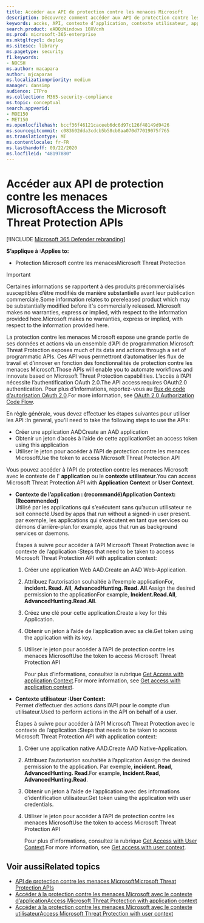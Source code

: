 ```yaml
---
title: Accéder aux API de protection contre les menaces Microsoft
description: Découvrez comment accéder aux API de protection contre les menaces Microsoft
keywords: accès, API, contexte d’application, contexte utilisateur, application AAD, jeton d’accès
search.product: eADQiWindows 10XVcnh
ms.prod: microsoft-365-enterprise
ms.mktglfcycl: deploy
ms.sitesec: library
ms.pagetype: security
f1.keywords:
- NOCSH
ms.author: macapara
author: mjcaparas
ms.localizationpriority: medium
manager: dansimp
audience: ITPro
ms.collection: M365-security-compliance
ms.topic: conceptual
search.appverid:
- MOE150
- MET150
ms.openlocfilehash: bccf36f46121caceeb6dc6d97c126f48149d9426
ms.sourcegitcommit: c083602dda3cdcb5b58cb8aa070d77019075f765
ms.translationtype: MT
ms.contentlocale: fr-FR
ms.lasthandoff: 09/22/2020
ms.locfileid: "48197880"
---
```

# <a name="access-the-microsoft-threat-protection-apis"></a><span data-ttu-id="22a42-104">Accéder aux API de protection contre les menaces Microsoft</span><span class="sxs-lookup"><span data-stu-id="22a42-104">Access the Microsoft Threat Protection APIs</span></span>

[!INCLUDE [Microsoft 365 Defender rebranding](../includes/microsoft-defender.md)]


<span data-ttu-id="22a42-105">**S’applique à :**</span><span class="sxs-lookup"><span data-stu-id="22a42-105">**Applies to:**</span></span>
- <span data-ttu-id="22a42-106">Protection Microsoft contre les menaces</span><span class="sxs-lookup"><span data-stu-id="22a42-106">Microsoft Threat Protection</span></span>

>[!IMPORTANT] 
><span data-ttu-id="22a42-107">Certaines informations se rapportent à des produits précommercialisés susceptibles d’être modifiés de manière substantielle avant leur publication commerciale.</span><span class="sxs-lookup"><span data-stu-id="22a42-107">Some information relates to prereleased product which may be substantially modified before it's commercially released.</span></span> <span data-ttu-id="22a42-108">Microsoft makes no warranties, express or implied, with respect to the information provided here.</span><span class="sxs-lookup"><span data-stu-id="22a42-108">Microsoft makes no warranties, express or implied, with respect to the information provided here.</span></span>


 <span data-ttu-id="22a42-109">La protection contre les menaces Microsoft expose une grande partie de ses données et actions via un ensemble d’API de programmation.</span><span class="sxs-lookup"><span data-stu-id="22a42-109">Microsoft Threat Protection exposes much of its data and actions through a set of programmatic APIs.</span></span> <span data-ttu-id="22a42-110">Ces API vous permettront d’automatiser les flux de travail et d’innover en fonction des fonctionnalités de protection contre les menaces Microsoft.</span><span class="sxs-lookup"><span data-stu-id="22a42-110">Those APIs will enable you to automate workflows and innovate based on  Microsoft Threat Protection capabilities.</span></span> <span data-ttu-id="22a42-111">L’accès à l’API nécessite l’authentification OAuth 2.0.</span><span class="sxs-lookup"><span data-stu-id="22a42-111">The API access requires OAuth2.0 authentication.</span></span> <span data-ttu-id="22a42-112">Pour plus d’informations, reportez-vous au [flux de code d’autorisation OAuth 2,0](https://docs.microsoft.com/azure/active-directory/develop/active-directory-v2-protocols-oauth-code).</span><span class="sxs-lookup"><span data-stu-id="22a42-112">For more information, see [OAuth 2.0 Authorization Code Flow](https://docs.microsoft.com/azure/active-directory/develop/active-directory-v2-protocols-oauth-code).</span></span>


<span data-ttu-id="22a42-113">En règle générale, vous devez effectuer les étapes suivantes pour utiliser les API :</span><span class="sxs-lookup"><span data-stu-id="22a42-113">In general, you'll need to take the following steps to use the APIs:</span></span>
- <span data-ttu-id="22a42-114">Créer une application AAD</span><span class="sxs-lookup"><span data-stu-id="22a42-114">Create an AAD application</span></span>
- <span data-ttu-id="22a42-115">Obtenir un jeton d’accès à l’aide de cette application</span><span class="sxs-lookup"><span data-stu-id="22a42-115">Get an access token using this application</span></span>
- <span data-ttu-id="22a42-116">Utiliser le jeton pour accéder à l’API de protection contre les menaces Microsoft</span><span class="sxs-lookup"><span data-stu-id="22a42-116">Use the token to access  Microsoft Threat Protection API</span></span>


<span data-ttu-id="22a42-117">Vous pouvez accéder à l’API de protection contre les menaces Microsoft avec le contexte de l' **application** ou le **contexte utilisateur**.</span><span class="sxs-lookup"><span data-stu-id="22a42-117">You can access  Microsoft Threat Protection API with **Application Context** or **User Context**.</span></span>

- <span data-ttu-id="22a42-118">**Contexte de l’application : (recommandé)**</span><span class="sxs-lookup"><span data-stu-id="22a42-118">**Application Context: (Recommended)**</span></span> <br>
    <span data-ttu-id="22a42-119">Utilisé par les applications qui s’exécutent sans qu’aucun utilisateur ne soit connecté.</span><span class="sxs-lookup"><span data-stu-id="22a42-119">Used by apps that run without a signed-in user present.</span></span> <span data-ttu-id="22a42-120">par exemple, les applications qui s’exécutent en tant que services ou démons d’arrière-plan.</span><span class="sxs-lookup"><span data-stu-id="22a42-120">for example, apps that run as background services or daemons.</span></span>

    <span data-ttu-id="22a42-121">Étapes à suivre pour accéder à l’API Microsoft Threat Protection avec le contexte de l’application :</span><span class="sxs-lookup"><span data-stu-id="22a42-121">Steps that need to be taken to access  Microsoft Threat Protection API with application context:</span></span>

  1. <span data-ttu-id="22a42-122">Créer une application Web AAD.</span><span class="sxs-lookup"><span data-stu-id="22a42-122">Create an AAD Web-Application.</span></span>
  2. <span data-ttu-id="22a42-123">Attribuez l’autorisation souhaitée à l’exemple applicationFor, **incident. Read. All**, **AdvancedHunting. Read. All**.</span><span class="sxs-lookup"><span data-stu-id="22a42-123">Assign the desired permission to the applicationFor example, **Incident.Read.All**, **AdvancedHunting.Read.All**.</span></span> 
  3. <span data-ttu-id="22a42-124">Créez une clé pour cette application.</span><span class="sxs-lookup"><span data-stu-id="22a42-124">Create a key for this Application.</span></span>
  4. <span data-ttu-id="22a42-125">Obtenir un jeton à l’aide de l’application avec sa clé.</span><span class="sxs-lookup"><span data-stu-id="22a42-125">Get token using the application with its key.</span></span>
  5. <span data-ttu-id="22a42-126">Utiliser le jeton pour accéder à l’API de protection contre les menaces Microsoft</span><span class="sxs-lookup"><span data-stu-id="22a42-126">Use the token to access  Microsoft Threat Protection API</span></span>

     <span data-ttu-id="22a42-127">Pour plus d’informations, consultez la rubrique [Get Access with application Context](api-create-app-web.md).</span><span class="sxs-lookup"><span data-stu-id="22a42-127">For more information, see [Get access with application context](api-create-app-web.md).</span></span>


- <span data-ttu-id="22a42-128">**Contexte utilisateur :**</span><span class="sxs-lookup"><span data-stu-id="22a42-128">**User Context:**</span></span> <br>
    <span data-ttu-id="22a42-129">Permet d’effectuer des actions dans l’API pour le compte d’un utilisateur.</span><span class="sxs-lookup"><span data-stu-id="22a42-129">Used to perform actions in the API on behalf of a user.</span></span>

    <span data-ttu-id="22a42-130">Étapes à suivre pour accéder à l’API Microsoft Threat Protection avec le contexte de l’application :</span><span class="sxs-lookup"><span data-stu-id="22a42-130">Steps that needs to be taken to access  Microsoft Threat Protection API with application context:</span></span>
  1. <span data-ttu-id="22a42-131">Créer une application native AAD.</span><span class="sxs-lookup"><span data-stu-id="22a42-131">Create AAD Native-Application.</span></span>
  2. <span data-ttu-id="22a42-132">Attribuez l’autorisation souhaitée à l’application.</span><span class="sxs-lookup"><span data-stu-id="22a42-132">Assign the desired permission to the application.</span></span> <span data-ttu-id="22a42-133">Par exemple, **incident. Read**, **AdvancedHunting. Read**.</span><span class="sxs-lookup"><span data-stu-id="22a42-133">For example, **Incident.Read**, **AdvancedHunting.Read**.</span></span>
  3. <span data-ttu-id="22a42-134">Obtenir un jeton à l’aide de l’application avec des informations d’identification utilisateur.</span><span class="sxs-lookup"><span data-stu-id="22a42-134">Get token using the application with user credentials.</span></span>
  4. <span data-ttu-id="22a42-135">Utiliser le jeton pour accéder à l’API de protection contre les menaces Microsoft</span><span class="sxs-lookup"><span data-stu-id="22a42-135">Use the token to access  Microsoft Threat Protection API</span></span>

     <span data-ttu-id="22a42-136">Pour plus d’informations, consultez la rubrique [Get Access with User Context](api-create-app-user-context.md).</span><span class="sxs-lookup"><span data-stu-id="22a42-136">For more information, see [Get access with user context](api-create-app-user-context.md).</span></span>


## <a name="related-topics"></a><span data-ttu-id="22a42-137">Voir aussi</span><span class="sxs-lookup"><span data-stu-id="22a42-137">Related topics</span></span>
- [<span data-ttu-id="22a42-138">API de protection contre les menaces Microsoft</span><span class="sxs-lookup"><span data-stu-id="22a42-138">Microsoft Threat Protection APIs</span></span>](api-supported.md)
- [<span data-ttu-id="22a42-139">Accéder à la protection contre les menaces Microsoft avec le contexte d’application</span><span class="sxs-lookup"><span data-stu-id="22a42-139">Access  Microsoft Threat Protection with application context</span></span>](api-create-app-web.md)
- [<span data-ttu-id="22a42-140">Accéder à la protection contre les menaces Microsoft avec le contexte utilisateur</span><span class="sxs-lookup"><span data-stu-id="22a42-140">Access  Microsoft Threat Protection with user context</span></span>](api-create-app-user-context.md)
